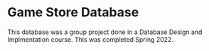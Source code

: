 # Game Store Database

This database was a group project done in a Database Design and Implmentation course. This was completed Spring 2022.

